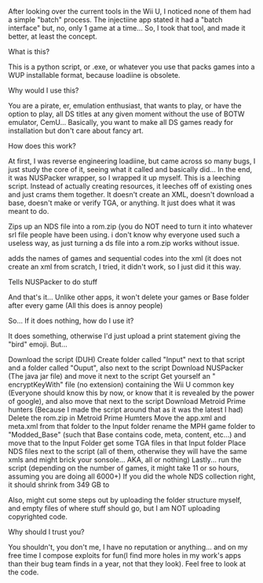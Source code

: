 After looking over the current tools in the Wii U, I noticed none of them had a simple "batch" process. The injectiine app stated it had a "batch interface" but, no, only 1 game at a time... So, I took that tool, and made it better, at least the concept. 

What is this?

This is a python script, or .exe, or whatever you use that packs games into a WUP installable format, because loadiine is obsolete. 

Why would I use this?

You are a pirate, er, emulation enthusiast, that wants to play, or have the option to play, all DS titles at any given moment without the use of BOTW emulator, CemU... Basically, you want to make all DS games ready for installation but don't care about fancy art.

How does this work?

At first, I was reverse engineering loadiine, but came across so many bugs, I just study the core of it, seeing what it called and basically did... In the end, it was NUSPacker wrapper, so I wrapped it up myself. This is a leeching script. Instead of actually creating resources, it leeches off of existing ones and just crams them together. It doesn't create an XML, doesn't download a base, doesn't make or verify TGA, or anything. It just does what it was meant to do.

Zips up an NDS file into a rom.zip (you do NOT need to turn it into whatever srl file people have been using. i don't know why everyone used such a useless way, as just turning a ds file into a rom.zip works without issue.

adds the names of games and sequential codes into the xml (it does not create an xml from scratch, I tried, it didn't work, so I just did it this way.

Tells NUSPacker to do stuff

And that's it... Unlike other apps, it won't delete your games or Base folder after every game (All this does is annoy people)

So... If it does nothing, how do I use it?

It does something, otherwise I'd just upload a print statement giving the "bird" emoji. But... 

Download the script (DUH)
Create folder called "Input" next to that script and a folder called "Ouput", also next to the script
Download NUSPacker (The java jar file) and move it next to the script
Get yourself an "​​​​encryptKeyWith" file (no extension) containing the Wii U common key (Everyone should know this by now, or know that it is revealed by the power of google), and also move that next to the script
Download Metroid Prime hunters (Because I made the script around that as it was the latest I had)
Delete the rom.zip in Metroid Prime Humters
Move the app.xml and meta.xml from that folder to the Input folder
rename the MPH game folder to "Modded_Base" (such that Base contains code, meta, content, etc...) and move that to the Input Folder
get some TGA files in that Input folder
Place NDS files next to the script (all of them, otherwise they will have the same xmls and might brick your sonsole... AKA, all or nothing)
Lastly... run the script (depending on the number of games, it might take 11 or so hours, assuming you are doing all 6000+)
If you did the whole NDS collection right, it should shrink from 349 GB to 

Also, might cut some steps out by uploading the folder structure myself, and empty files of where stuff should go, but I am NOT uploading copyrighted code.

Why should I trust you?

You shouldn't, you don't me, I have no reputation or anything... and on my free time I compose exploits for fun(I find more holes in my work's apps than their bug team finds in a year, not that they look). Feel free to look at the code.
